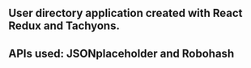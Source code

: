 ## User directory application created with React Redux and Tachyons.

## APIs used: JSONplaceholder and Robohash

